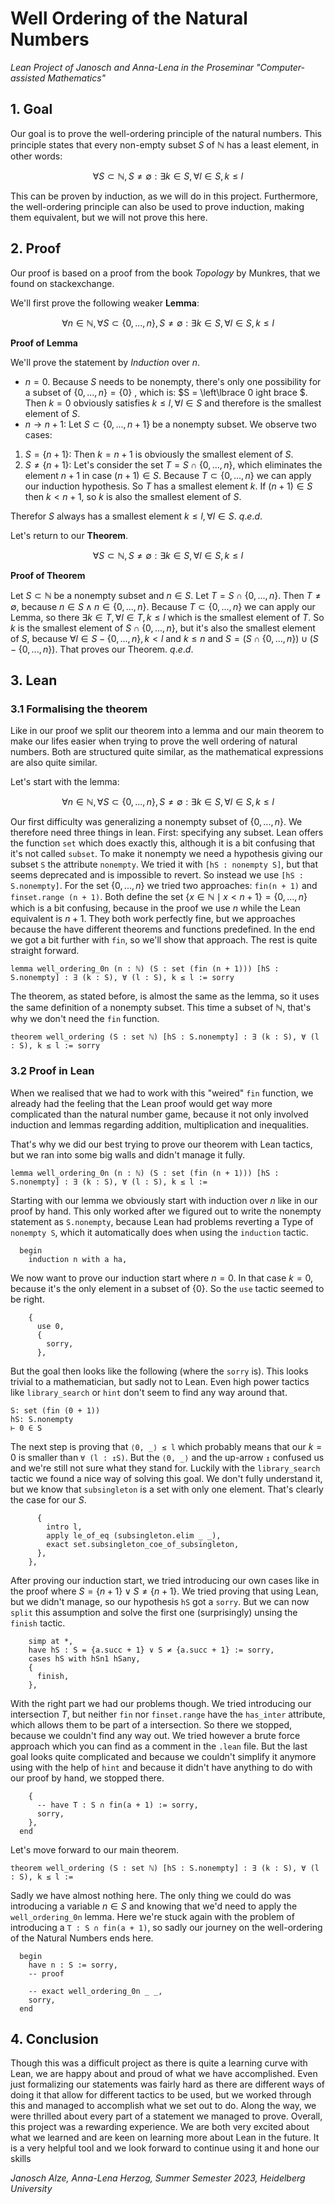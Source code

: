 # Well Ordering of the Natural Numbers
*Lean Project of Janosch and Anna-Lena in the Proseminar "Computer-assisted Mathematics"*

## 1. Goal

Our goal is to prove the well-ordering principle of the natural numbers. This principle states that every non-empty subset $S$ of $\mathbb{N}$ has a least element, in other words:

$$
    \forall S \subset \mathbb{N}, S \neq \emptyset : \exists k \in S, \forall l \in S, k \leq l
$$

This can be proven by induction, as we will do in this project. Furthermore, the well-ordering principle can also be used to prove induction, making them equivalent, but we will not prove this here.

## 2. Proof

Our proof is based on a proof from the book *Topology* by Munkres, that we found on stackexchange.

We'll first prove the following weaker **Lemma**:

$$
    \forall n \in \mathbb{N}, \forall S \subset \lbrace 0, ..., n \rbrace, S \neq \emptyset : \exists k \in S, \forall l \in S, k \leq l
$$

**Proof of Lemma**

We'll prove the statement by *Induction* over $n$.

* $n=0$. Because $S$ needs to be nonempty, there's only one possibility for a subset of $\left\lbrace 0, ..., n \right\rbrace = \left\lbrace 0 \right\rbrace$ , which is: $S = \left\lbrace  0 
ight
brace $. Then $k=0$ obviously satisfies $k \leq l, \forall l \in S$ and therefore is the smallest element of $S$.
* $n \rightarrow n+1$: Let $S \subset \left\lbrace 0, ..., n+1\right\rbrace$ be a nonempty subset. We observe two cases:
1. $S = \left\lbrace n+1 \right\rbrace$:
    Then $k=n+1$ is obviously the smallest element of $S$.
2. $S \neq \left\lbrace n+1\right\rbrace$:
    Let's consider the set $T = S \cap \left\lbrace 0, ..., n \right\rbrace$, which eliminates the element $n+1$ in case $(n+1) \in S$.
    Because $T \subset \left\lbrace 0, ..., n\right\rbrace$ we can apply our induction hypothesis. So $T$ has a smallest element $k$.
    If $(n+1) \in S$ then $k < n+1$, so $k$ is also the smallest element of $S$.

Therefor $S$ always has a smallest element $k \leq l, \forall l \in S$.
$q.e.d.$

Let's return to our **Theorem**.

$$
    \forall S \subset \mathbb{N}, S \neq \emptyset : \exists k \in S, \forall l \in S, k \leq l
$$

**Proof of Theorem**

Let $S \subset \mathbb{N}$ be a nonempty subset and $n \in S$. Let $T = S \cap \left\lbrace 0, ..., n \right\rbrace$.
Then $T \neq \emptyset$, because $n \in S \land n \in \left\lbrace 0, ..., n \right\rbrace$.
Because $T \subset \left\lbrace 0, ..., n \right\rbrace$ we can apply our Lemma, so there $\exists k \in T, \forall l \in T, k \leq l$ which is the smallest element of $T$.
So $k$ is the smallest element of $S \cap \left\lbrace 0, ..., n \right\rbrace$, but it's also the smallest element of $S$, because $\forall l \in S - \left\lbrace 0, ..., n \right\rbrace, k < l$ and $k \leq n$ and $S = (S \cap \left\lbrace 0, ..., n\right\rbrace) \cup (S - \left\lbrace 0, ..., n\right\rbrace)$.
That proves our Theorem. $q.e.d.$

## 3. Lean

### 3.1 Formalising the theorem

Like in our proof we split our theorem into a lemma and our main theorem to make our lifes easier when trying to prove the well ordering of natural numbers. Both are structured quite similar, as the mathematical expressions are also quite similar.

Let's start with the lemma:

$$ \forall n \in \mathbb{N}, \forall S \subset \left\lbrace 0, ..., n\right\rbrace, S \neq \emptyset : \exists k \in S, \forall l \in S, k \leq l$$

Our first difficulty was generalizing a nonempty subset of $\left\lbrace 0, ..., n \right\rbrace$. We therefore need three things in lean. First: specifying any subset. Lean offers the function ```set``` which does exactly this, although it is a bit confusing that it's not called ```subset```. To make it nonempty we need a hypothesis giving our subset ```S``` the attribute ```nonempty```. We tried it with ```[hS : nonempty S]```, but that seems deprecated and is impossible to revert. So instead we use ```[hS : S.nonempty]```. 
For the set $\left\lbrace 0, ..., n \right\rbrace$ we tried two approaches: ```fin(n + 1)``` and ```finset.range (n + 1)```. Both define the set $\left\lbrace x \in \mathbb{N} \mid x < n + 1 \right\rbrace  = \left\lbrace 0, ..., n\right\rbrace$ which is a bit confusing, because in the proof we use $n$ while the Lean equivalent is $n + 1$. They both work perfectly fine, but we approaches because the have different theorems and functions predefined. In the end we got a bit further with ```fin```, so we'll show that approach.
The rest is quite straight forward.

```lean
lemma well_ordering_0n (n : ℕ) (S : set (fin (n + 1))) [hS : S.nonempty] : ∃ (k : S), ∀ (l : S), k ≤ l := sorry
```

The theorem, as stated before, is almost the same as the lemma, so it uses the same definition of a nonempty subset. This time a subset of $\mathbb{N}$, that's why we don't need the ```fin``` function.

```lean
theorem well_ordering (S : set ℕ) [hS : S.nonempty] : ∃ (k : S), ∀ (l : S), k ≤ l := sorry
```


### 3.2 Proof in Lean
When we realised that we had to work with this "weired" ```fin``` function, we already had the feeling that the Lean proof would get way more complicated than the natural number game, because it not only involved induction and lemmas regarding addition, multiplication and inequalities.

That's why we did our best trying to prove our theorem with Lean tactics, but we ran into some big walls and didn't manage it fully.

```lean
lemma well_ordering_0n (n : ℕ) (S : set (fin (n + 1))) [hS : S.nonempty] : ∃ (k : S), ∀ (l : S), k ≤ l :=
```

Starting with our lemma we obviously start with induction over $n$ like in our proof by hand. This only worked after we figured out to write the nonempty statement as ```S.nonempty```, because Lean had problems reverting a Type of ```nonempty S```, which it automatically does when using the ```induction``` tactic.

```lean
  begin
    induction n with a ha,
```

We now want to prove our induction start where $n = 0$. In that case $k = 0$, because it's the only element in a subset of $\left\lbrace 0\right\rbrace$. So the ```use``` tactic seemed to be right.

```lean
    {
      use 0,
      {
        sorry,
      },
```

But the goal then looks like the following (where the ```sorry``` is). This looks trivial to a mathematician, but sadly not to Lean. Even high power tactics like ```library_search``` or ```hint``` don't seem to find any way around that.

```lean
S: set (fin (0 + 1))
hS: S.nonempty
⊢ 0 ∈ S
```

The next step is proving that ```⟨0, _⟩ ≤ l``` which probably means that our $k = 0$ is smaller than ```∀ (l : ↥S)```. But the ```⟨0, _⟩``` and the up-arrow ```↥``` confused us and we're still not sure what they stand for. Luckily with the ```library_search``` tactic we found a nice way of solving this goal. We don't fully understand it, but we know that ```subsingleton``` is a set with only one element. That's clearly the case for our $S$.

```lean
      {
        intro l,
        apply le_of_eq (subsingleton.elim _ _),
        exact set.subsingleton_coe_of_subsingleton,
      },
    },
```

After proving our induction start, we tried introducing our own cases like in the proof where $S = \left\lbrace n+1\right\rbrace\lor S \neq \left\lbrace n+1\right\rbrace$. We tried proving that using Lean, but we didn't manage, so our hypothesis ```hS``` got a ```sorry```. But we can now ```split``` this assumption and solve the first one (surprisingly) unsing the ```finish``` tactic.

```lean
    simp at *,
    have hS : S = {a.succ + 1} ∨ S ≠ {a.succ + 1} := sorry,
    cases hS with hSn1 hSany,
    {
      finish,
    },
```

With the right part we had our problems though. We tried introducing our intersection $T$, but neither ```fin``` nor ```finset.range``` have the ```has_inter``` attribute, which allows them to be part of a intersection. So there we stopped, because we couldn't find any way out.
We tried however a brute force approach which you can find as a comment in the ```.lean``` file. But the last goal looks quite complicated and because we couldn't simplify it anymore using with the help of ```hint``` and because it didn't have anything to do with our proof by hand, we stopped there.

```lean
    {
      -- have T : S ∩ fin(a + 1) := sorry,
      sorry,
    },
  end
```

Let's move forward to our main theorem.

```lean
theorem well_ordering (S : set ℕ) [hS : S.nonempty] : ∃ (k : S), ∀ (l : S), k ≤ l :=
```

Sadly we have almost nothing here. The only thing we could do was introducing a variable $n \in S$ and knowing that we'd need to apply the ```well_ordering_0n``` lemma. Here we're stuck again with the problem of introducing a ```T : S ∩ fin(a + 1)```, so sadly our journey on the well-ordering of the Natural Numbers ends here.

```lean
  begin
    have n : S := sorry,
    -- proof

    -- exact well_ordering_0n _ _,
    sorry,
  end
```

## 4. Conclusion
Though this was a difficult project as there is quite a learning curve with Lean, we are happy about and proud of what we have accomplished. Even just formalizing our statements was fairly hard as there are different ways of doing it that allow for different tactics to be used, but we worked through this and managed to accomplish what we set out to do. Along the way, we were thrilled about every part of a statement we managed to prove. Overall, this project was a rewarding experience.
We are both very excited about what we learned and are keen on learning more about Lean in the future. It is a very helpful tool and we look forward to continue using it and hone our skills


*Janosch Alze, Anna-Lena Herzog, Summer Semester 2023, Heidelberg University*
